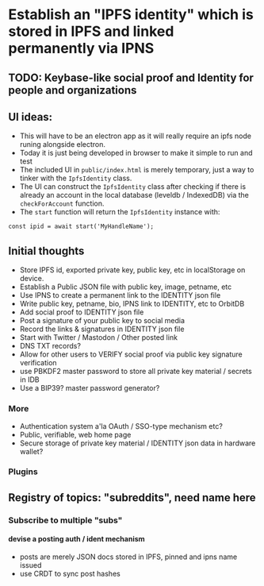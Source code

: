 # Establish an "IPFS identity" which is stored in IPFS and linked permanently via IPNS

## TODO: Keybase-like social proof and Identity for people and organizations

## UI ideas:

* This will have to be an electron app as it will really require an ipfs node runing alongside electron.
* Today it is just being developed in browser to make it simple to run and test
* The included UI in `public/index.html` is merely temporary, just a way to tinker with the `IpfsIdentity` class.
* The UI can construct the `IpfsIdentity` class after checking if there is already an account in the local database (leveldb / IndexedDB) via the `checkForAccount` function.
* The `start` function will return the `IpfsIdentity` instance with:

`const ipid = await start('MyHandleName');`

## Initial thoughts

* Store IPFS id, exported private key, public key, etc in localStorage on device.
* Establish a Public JSON file with public key, image, petname, etc
* Use IPNS to create a permanent link to the IDENTITY json file
* Write public key, petname, bio, IPNS link to IDENTITY, etc to OrbitDB
* Add social proof to IDENTITY json file
* Post a signature of your public key to social media
* Record the links & signatures in IDENTITY json file
* Start with Twitter / Mastodon / Other posted link
* DNS TXT records?
* Allow for other users to VERIFY social proof via public key signature verification
* use PBKDF2 master password to store all private key material / secrets in IDB
* Use a BIP39? master password generator?

### More

* Authentication system a'la OAuth / SSO-type mechanism etc?
* Public, verifiable, web home page
* Secure storage of private key material / IDENTITY json data in hardware wallet?

### Plugins

## Registry of topics: "subreddits", need name here

### Subscribe to multiple "subs"

#### devise a posting auth / ident mechanism

* posts are merely JSON docs stored in IPFS, pinned and ipns name issued
* use CRDT to sync post hashes
